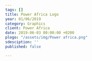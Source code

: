 ```yaml
---
tags: []
title: Power Africa Logo
year: 01/06/2019
category: Graphics
client: Power Africa
date: 2019-06-03 00:00:00 +0200
plogo: "/assets/img/Power africa.png"
sdesciption: ''
published: false

---
```

